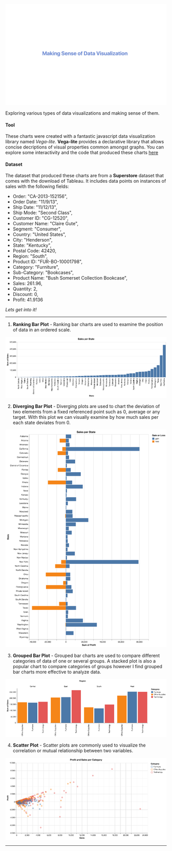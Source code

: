 ![Making sense of Data Visualization](https://github.com/b-45/comprehending-data-visualizations/blob/master/charts/title.png)


Exploring various types of data visualizations and making sense of them.    

#### Tool
These charts were created with a fantastic javascript data visualization library named *Vega-lite*.  **Vega-lite** provides a declarative library that allows concise decriptions of visual properties common amongst graphs. You can explore some interactivity and the code that produced these charts [here](https://beta.observablehq.com/d/85a39c2b2101ee95) 


  

#### Dataset
The dataset that produced these charts are from a **Superstore** dataset that comes with the download of Tableau. It includes data points on instances of sales with the following fields:
- Order: "CA-2013-152156",
- Order Date: "11/9/13",
- Ship Date: "11/12/13",
- Ship Mode: "Second Class",
- Customer ID: "CG-12520",
- Customer Name: "Claire Gute",
- Segment: "Consumer",
- Country: "United States",
- City: "Henderson",
- State: "Kentucky",
- Postal Code: 42420,
- Region: "South",
- Product ID: "FUR-BO-10001798",
- Category: "Furniture",
- Sub-Category: "Bookcases",
- Product Name: "Bush Somerset Collection Bookcase",
- Sales: 261.96,
- Quantity: 2,
- Discount: 0,
- Profit: 41.9136

*Lets get into it!*
***

1. **Ranking Bar Plot** - Ranking bar charts are used to examine the position of data in an ordered scale.

![Sales Per State](https://github.com/b-45/comprehending-data-visualizations/blob/master/charts/sales-per-state.png)



2. **Diverging Bar Plot** - Diverging plots are used to chart the deviation of two elements from a fixed referenced point such as 0, average or any target. With this plot we can visually examine by how much sales per each state deviates from 0.

![Gain or Loss per State](https://github.com/b-45/comprehending-data-visualizations/blob/master/charts/gain-loss.png)

3. **Grouped Bar Plot** - Grouped bar charts are used to compare different categories of data of one or several groups. A stacked plot is also a popular chart to compare categories of groups however I find grouped bar charts more effective to analyze data.

![Grouped Bar Chart](https://github.com/b-45/comprehending-data-visualizations/blob/master/charts/grouped-bar.png)

4. **Scatter Plot** - Scatter plots are commonly used to visualize the correlation or mutual relationship between two variables.

![Scatter Plot](https://github.com/b-45/comprehending-data-visualizations/blob/master/charts/scatter-plot.png)
***